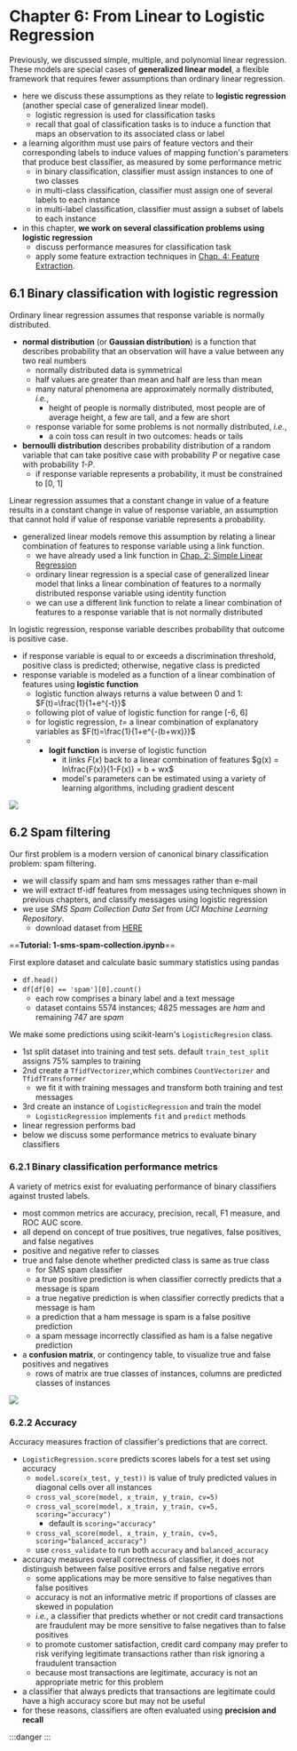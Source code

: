 # Chapter 6: From Linear to Logistic Regression


Previously, we discussed simple, multiple, and polynomial linear regression. These models are special cases of **generalized linear model**, a flexible framework that requires fewer assumptions than ordinary linear regression.
- here we discuss these assumptions as they relate to **logistic regression** (another special case of generalized linear model).
	- logistic regression is used for classification tasks
	- recall that goal of classification tasks is to induce a function that maps an observation to its associated class or label
- a learning algorithm must use pairs of feature vectors and their corresponding labels to induce values of mapping function's parameters that produce best classifier, as measured by some performance metric
	- in binary classification, classifier must assign instances to one of two classes
	- in multi-class classification, classifier must assign one of several labels to each instance
	- in multi-label classification, classifier must assign a subset of labels to each instance
- in this chapter, **we work on several classification problems using logistic regression**
	- discuss performance measures for classification task
	- apply some feature extraction techniques in [Chap. 4: Feature Extraction](../chap-04-feature-extraction/).


## 6.1 Binary classification with logistic regression

Ordinary linear regression assumes that response variable is normally distributed.
- **normal distribution** (or **Gaussian distribution**) is a function that describes probability that an observation will have a value between any two real numbers
	- normally distributed data is symmetrical
	- half values are greater than mean and half are less than mean
	- many natural phenomena are approximately normally distributed, *i.e.*,
		- height of people is normally distributed, most people are of average height, a few are tall, and a few are short
	- response variable for some problems is not normally distributed, *i.e.*,
		- a coin toss can result in two outcomes: heads or tails
- **bernoulli distribution** describes probability distribution of a random variable that can take positive case with probability *P* or negative case with probability *1-P*.
	- if response variable represents a probability, it must be constrained to [0, 1]

Linear regression assumes that a constant change in value of a feature results in a constant change in value of response variable, an assumption that cannot hold if value of response variable represents a probability.
- generalized linear models remove this assumption by relating a linear combination of features to response variable using a link function.
	- we have already used a link function in [Chap. 2: Simple Linear Regression](../chap-02-simple-linear-regression/chap-02-simple-linear-regression.md)
	- ordinary linear regression is a special case of generalized linear model that links a linear combination of features to a normally distributed response variable using identity function
	- we can use a different link function to relate a linear combination of features to a response variable that is not normally distributed

In logistic regression, response variable describes probability that outcome is positive case. 
- if response variable is equal to or exceeds a discrimination threshold, positive class is predicted; otherwise, negative class is predicted
- response variable is modeled as a function of a linear combination of features using **logistic function**
	- logistic function always returns a value between 0 and 1: $F(t)=\frac{1}{1+e^{-t}}$
	- following plot of value of logistic function for range [-6, 6]
	- for logistic regression, *t=* a linear combination of explanatory variables as $F(t)=\frac{1}{1+e^{-(b+wx)}}$
	- - **logit function** is inverse of logistic function
		- it links $F(x)$ back to a linear combination of features $g(x) = ln\frac{F(x)}{1-F(x)} = b + wx$
		- model's parameters can be estimated using a variety of learning algorithms, including gradient descent

![](./0-plot-logistic-func.png)


## 6.2 Spam filtering

Our first problem is a modern version of canonical binary classification problem: spam filtering.
- we will classify spam and ham sms messages rather than e-mail
- we will extract tf-idf features from messages using techniques shown in previous chapters, and classify messages using logistic regression
- we use *SMS Spam Collection Data Set* from *UCI Machine Learning Repository*.
	- download dataset from [HERE](http://archive.ics.uci.edu/dataset/228/sms+spam+collection)

==**Tutorial: 1-sms-spam-collection.ipynb**==

First explore dataset and calculate basic summary statistics using pandas
- `df.head()`
- `df[df[0] == 'spam'][0].count()`
	- each row comprises a binary label and a text message
	- dataset contains 5574 instances; 4825 messages are *ham* and remaining 747 are *spam*

We make some predictions using scikit-learn's `LogisticRegresion` class.
- 1st split dataset into training and test sets. default `train_test_split` assigns 75% samples to training
- 2nd create a `TfidfVectorizer`,which combines `CountVectorizer` and `TfidfTransformer`
	- we fit it with training messages and transform both training and test messages
- 3rd create an instance of `LogisticRegression` and train the model
	- `LogisticRegression` implements `fit` and `predict` methods
- linear regression performs bad
- below we discuss some performance metrics to evaluate binary classifiers


### 6.2.1 Binary classification performance metrics

A variety of metrics exist for evaluating performance of binary classifiers against trusted labels.
- most common metrics are accuracy, precision, recall, F1 measure, and ROC AUC score.
- all depend on concept of true positives, true negatives, false positives, and false negatives
- positive and negative refer to classes
- true and false denote whether predicted class is same as true class
	- for SMS spam classifier
	- a true positive prediction is when classifier correctly predicts that a message is spam
	- a true negative prediction is when classifier correctly predicts that a message is ham
	- a prediction that a ham message is spam is a false positive prediction
	- a spam message incorrectly classified as ham is a false negative prediction
- a **confusion matrix**, or contingency table, to visualize true and false positives and negatives
	- rows of matrix are true classes of instances, columns are predicted classes of instances

![](./1-sms-spam-collection-confusion-matrix.png)


### 6.2.2 Accuracy

Accuracy measures fraction of classifier's predictions that are correct.
- `LogisticRegression.score` predicts scores labels for a test set using accuracy
	- `model.score(x_test, y_test))` is value of truly predicted values in diagonal cells over all instances
	- `cross_val_score(model, x_train, y_train, cv=5)`
	- `cross_val_score(model, x_train, y_train, cv=5, scoring="accuracy")`
		- default is `scoring="accuracy"`
	- `cross_val_score(model, x_train, y_train, cv=5, scoring="balanced_accuracy")`
	- use `cross_validate` to run both `accuracy` and `balanced_accuracy`
- accuracy measures overall correctness of classifier, it does not distinguish between false positive errors and false negative errors
	- some applications may be more sensitive to false negatives than false positives
	-  accuracy is not an informative metric if proportions of classes are skewed in population
	- *i.e.*, a classifier that predicts whether or not credit card transactions are fraudulent may be more sensitive to false negatives than to false positives
	- to promote customer satisfaction, credit card company may prefer to risk verifying legitimate transactions rather than risk ignoring a fraudulent transaction
	- because most transactions are legitimate, accuracy is not an appropriate metric for this problem
- a classifier that always predicts that transactions are legitimate could have a high accuracy score but may not be useful
- for these reasons, classifiers are often evaluated using **precision and recall**








:::danger
:::
